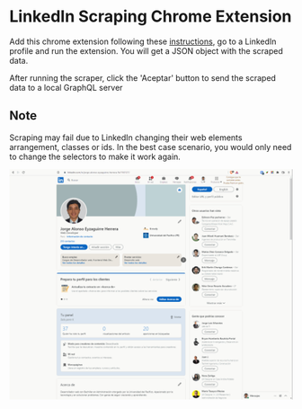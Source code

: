 # LinkedIn Scraping Chrome Extension 

Add this chrome extension following these [instructions](https://developer.chrome.com/docs/extensions/mv3/getstarted/#manifest), go to a LinkedIn profile and run the extension. You will get a JSON object with the scraped data.

After running the scraper, click the 'Aceptar' button to send the scraped data to a local GraphQL server

## Note
Scraping may fail due to LinkedIn changing their web elements arrangement, classes or ids. In the best case scenario, you would only need to change the selectors to make it work again.

![LinkedIn-Scraping](./linkedin-scraping.gif)
